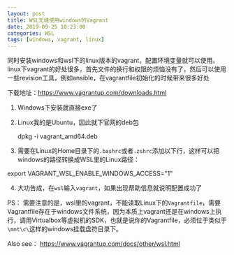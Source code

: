 ```yaml
---
layout: post
title: WSL无缝使用windows的Vagrant
date: 2019-09-25 10:23:00 
categories: WSL
tags: [windows, vagrant, linux]
---
```

同时安装windows和wsl下的linux版本的vagrant，配置环境变量就可以使用。linux下vagrant的好处很多，首先文件的换行和权限的烦恼没有了，然后可以使用一些revision工具，例如ansible，在vagrantfile初始化的时候带来很多好处

下载地址：https://www.vagrantup.com/downloads.html

1. Windows下安装就直接exe了
2. Linux我的是Ubuntu，因此就下官网的deb包

    dpkg -i vagrant_amd64.deb

3. 需要在Linux的Home目录下的`.bashrc`或者`.zshrc`添加以下行，这样可以把windows的路径转换成WSL里的Linux路径：

export VAGRANT_WSL_ENABLE_WINDOWS_ACCESS="1"

4. 大功告成，在`wsl`输入`vagrant`，如果出现帮助信息就说明配置成功了

PS： 需要注意的是，wsl里的vagrant，不能读取Linux下的`Vagrantfile`，需要Vagrantfile存在于windows文件系统，因为本质上vagrant还是在windows上执行，调用Virtualbox等虚拟机的SDK，也就是说你的Vagrantfile，必须位于类似于`\mnt\c\`这样的windows挂载盘符目录下。

Also see：
https://www.vagrantup.com/docs/other/wsl.html